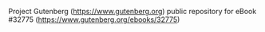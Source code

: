 Project Gutenberg (https://www.gutenberg.org) public repository for eBook #32775 (https://www.gutenberg.org/ebooks/32775)
